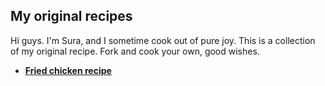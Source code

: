 ## My original recipes

Hi guys. I'm Sura, and I sometime cook out of pure joy. This is a collection of my original recipe. Fork and cook your own, good wishes. 

- [**Fried chicken recipe**](fried-chicken-recipe.md)

